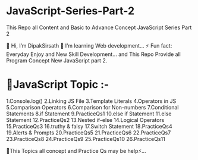 # JavaScript-Series-Part-2
This Repo all Content and Basic to Advance Concept JavaScript Series Part 2

👋 Hi, I’m DipakSirsath
🌱 I’m learning Web development...
⚡ Fun fact: Everyday Enjoy and New Skill Development... and This Repo Provide all Program Concept New JavaScript part 2.

# 📌JavaScript Topic :-
1.Console.log()
2.Linking JS File
3.Template Literals
4.Operators in JS
5.Comparison Operators
6.Comparison for Non-numbers
7.Conditional Statements
8.if Statement
9.PracticeQs1
10.else if Statement
11.else Statement
12.PracticeQs2
13.Nested if-else
14.Logical Operators
15.PracticeQs3
16.truthy & falsy
17.Switch Statement
18.PracticeQs4
19.Alerts & Prompts
20.PracticeQs5
21.PracticeQs6
22.PracticeQs7
23.PracticeQs8
24.PracticeQs9
25.PracticeQs10
26.PracticeQs11

📍This Topics all concept and Practice Qs may be help⚡...
